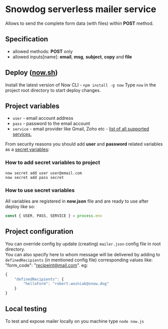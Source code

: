 # Snowdog serverless mailer service
Allows to send the complete form data (with files) within **POST** method.

## Specification
- allowed methods: **POST** only
- allowed inputs[name]: **email**, **msg**, **subject**, **copy** and **file**

## Deploy ([now.sh](https://zeit.co/now))
Install the latest version of Now CLI - `npm install -g now`
Type `now` in the project root directory to start deploy changes.

## Project variables

- `user` - email account address
- `pass` - password to the email account
- `service` - email provider like Gmail, Zoho etc - [list of all supported services.](https://nodemailer.com/smtp/well-known/)

From security reasons you should add **user** and **password** related variables as a [secret variables](https://zeit.co/docs/v2/deployments/environment-variables-and-secrets/):

### How to add secret variables to project
```
now secret add user user@email.com
now secret add pass secret
```
### How to use secret variables
All variables are registered in **now.json** file and are ready to use after deploy like so:
```js
const { USER, PASS, SERVICE } = process.env
```

## Project configuration
You can override config by update (creating) `mailer.json` config file in root directory.<br>
You can also specify here to whom message will be delivered by adding to `definedRecipients` (in mentioned config file) corresponding values like: "form_code": "recipeint@mail.com". eg:
```js
{
    "definedRecipients": {
        "helloForm": "robert.wozniak@snow.dog"
    }
}
```

## Local testing
To test and expose mailer locally on you machine type `node now.js`
